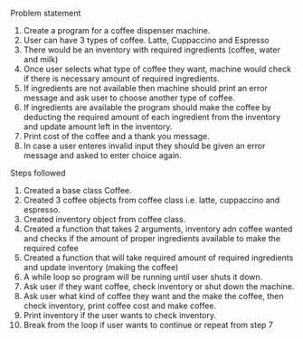 Problem statement

1. Create a program for a coffee dispenser machine.
2. User can have 3 types of coffee. Latte, Cuppaccino and Espresso
3. There would be an inventory with required ingredients (coffee, water and milk)
4. Once user selects what type of coffee they want, machine would check if there is necessary amount of required ingredients.
5. If ingredients are not available then machine should print an error message and ask user to choose another type of coffee.
4. If ingredients are available the program should make the coffee by deducting the required amount of each ingredient from 
the inventory and update amount left in the inventory.
5. Print cost of the coffee and a thank you message.
6. In case a user enteres invalid input they should be given an error message and asked to enter choice again.

Steps followed
1. Created a base class Coffee.
2. Created 3 coffee objects from coffee class i.e. latte, cuppaccino and espresso.
3. Created inventory object from coffee class.
4. Created a function that takes 2 arguments, inventory adn coffee wanted and checks if the amount of proper 
ingredients available to make the required cofee
5. Created a function that will take required amount of required ingredients and update inventory (making the coffee)
6. A while loop so program will be running until user shuts it down.
7. Ask user if they want coffee, check inventory or shut down the machine.
8. Ask user what kind of coffee they want and the make the coffee, then check inventory, print coffee cost and make coffee.
9. Print inventory if the user wants to check inventory.
10. Break from the loop if user wants to continue or repeat from step 7


